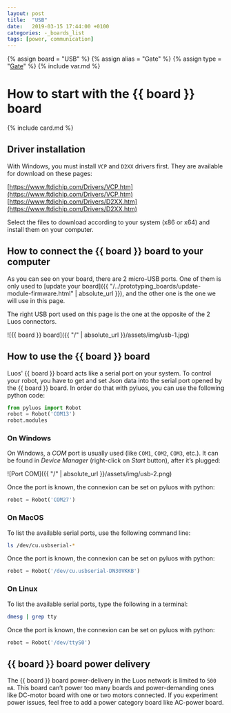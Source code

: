 ```yaml
---
layout: post
title:  "USB"
date:   2019-03-15 17:44:00 +0100
categories: -_boards_list
tags: [power, communication]
---
```

{% assign board = "USB" %}
{% assign alias = "Gate" %}
{% assign type = "[Gate](/../modules_list/gate)" %}
{% include var.md %}

# How to start with the {{ board }} board
{% include card.md %}

## Driver installation
With Windows, you must install `VCP` and `D2XX` drivers first. They are available for download on these pages:

[https://www.ftdichip.com/Drivers/VCP.htm](https://www.ftdichip.com/Drivers/VCP.htm)<br />
[https://www.ftdichip.com/Drivers/D2XX.htm](https://www.ftdichip.com/Drivers/D2XX.htm)

Select the files to download according to your system (x86 or x64) and install them on your computer.


## How to connect the {{ board }} board to your computer

As you can see on your board, there are 2 micro-USB ports. One of them is only used to [update your board]({{ "/../prototyping_boards/update-module-firmware.html" | absolute_url }}), and the other one is the one we will use in this page.

The right USB port used on this page is the one at the opposite of the 2 Luos connectors.

![{{ board }} board]({{ "/" | absolute_url }}/assets/img/usb-1.jpg)

## How to use the {{ board }} board
Luos' {{ board }} board acts like a serial port on your system.
To control your robot, you have to get and set Json data into the serial port opened by the {{ board }} board. In order do that with pyluos, you can use the following python code:

```python
from pyluos import Robot
robot = Robot('COM13')
robot.modules
```

### On Windows
On Windows, a *COM* port is usually used (like `COM1`, `COM2`, `COM3`, etc.). It can be found in *Device Manager* (right-click on *Start* button), after it’s plugged:

![Port COM]({{ "/" | absolute_url }}/assets/img/usb-2.png)

Once the port is known, the connexion can be set on pyluos with python:

```python
robot = Robot('COM27')
```

### On MacOS
To list the available serial ports, use the following command line:

```bash
ls /dev/cu.usbserial-*
```

Once the port is known, the connexion can be set on pyluos with python:

```python
robot = Robot('/dev/cu.usbserial-DN30VKKB')
```

### On Linux
To list the available serial ports, type the following in a terminal:

```bash
dmesg | grep tty
```

Once the port is known, the connexion can be set on pyluos with python:

```python
robot = Robot('/dev/ttyS0')
```

## {{ board }} board power delivery

The {{ board }} board power-delivery in the Luos network is limited to `500 mA`. This board can’t power too many boards and power-demanding ones like DC-motor board with one or two motors connected. If you experiment power issues, feel free to add a power category board like AC-power board.
